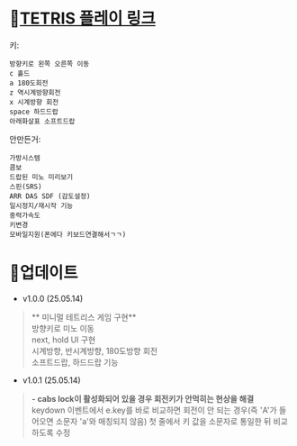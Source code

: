 # 🤍[TETRIS 플레이 링크](https://gyuriling.github.io/Tetris/)

키:
```
방향키로 왼쪽 오른쪽 이동 
c 홀드
a 180도회전
z 역시계방향회전
x 시계방향 회전 
space 하드드랍
아래화살표 소프트드랍
```

안만든거:
```
가방시스템
콤보 
드랍된 미노 미리보기 
스핀(SRS) 
ARR DAS SDF (감도설정)
일시정지/재시작 기능
중력가속도
키변경
모바일지원(폰에다 키보드연결해서ㄱㄱ) 
```




# 🤍업데이트

* v1.0.0 (25.05.14)
> ** 미니멀 테트리스 게임 구현**<br/>
방향키로 미노 이동<br/>
next, hold UI 구현<br/>
시계방향, 반시계방향, 180도방향 회전<br/>
소프트드랍, 하드드랍 기능 

* v1.0.1 (25.05.14)
> **- cabs lock이 활성화되어 있을 경우 회전키가 안먹히는 현상을 해결**<br/>
keydown 이벤트에서 e.key를 바로 비교하면 회전이 안 되는 경우(즉 'A'가 들어오면 소문자 'a'와 매칭되지 않음) 첫 줄에서 키 값을 소문자로 통일한 뒤 비교하도록 수정

